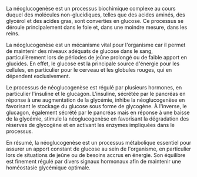 La néoglucogenèse est un processus biochimique complexe au cours duquel des molécules non-glucidiques, telles que des acides aminés, des glycérol et des acides gras, sont converties en glucose. Ce processus se déroule principalement dans le foie et, dans une moindre mesure, dans les reins.

La néoglucogenèse est un mécanisme vital pour l'organisme car il permet de maintenir des niveaux adéquats de glucose dans le sang, particulièrement lors de périodes de jeûne prolongé ou de faible apport en glucides. En effet, le glucose est la principale source d'énergie pour les cellules, en particulier pour le cerveau et les globules rouges, qui en dépendent exclusivement.

Le processus de néoglucogenèse est régulé par plusieurs hormones, en particulier l'insuline et le glucagon. L'insuline, sécrétée par le pancréas en réponse à une augmentation de la glycémie, inhibe la néoglucogenèse en favorisant le stockage du glucose sous forme de glycogène. À l'inverse, le glucagon, également sécrété par le pancréas mais en réponse à une baisse de la glycémie, stimule la néoglucogenèse en favorisant la dégradation des réserves de glycogène et en activant les enzymes impliquées dans le processus.

En résumé, la néoglucogenèse est un processus métabolique essentiel pour assurer un apport constant de glucose au sein de l'organisme, en particulier lors de situations de jeûne ou de besoins accrus en énergie. Son équilibre est finement régulé par divers signaux hormonaux afin de maintenir une homéostasie glycémique optimale.